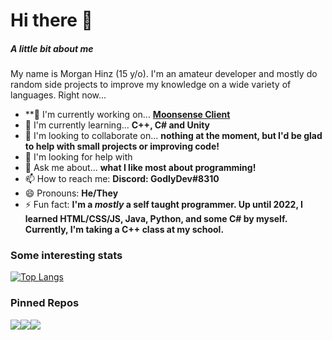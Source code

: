 # Hi there 👋

##### A little bit about me

My name is Morgan Hinz (15 y/o). I'm an amateur developer and mostly do random side projects to improve my knowledge on a wide variety of languages. Right now...

* **🔭 I'm currently working on... **[Moonsense Client](https://github.com/MoonsenseClient)**
* 🌱 I'm currently learning... **C++, C# and Unity**
* 👯 I'm looking to collaborate on... **nothing at the moment, but I'd be glad to help with small projects or improving code!**
* 🤔 I'm looking for help with
* 💬 Ask me about... **what I like most about programming!**
* 📫 How to reach me:  **Discord: GodlyDev#8310**
* 😄 Pronouns: **He/They**
* ⚡ Fun fact: **I'm a _mostly_ a self taught programmer. Up until 2022, I learned HTML/CSS/JS, Java, Python, and some C# by myself. Currently, I'm taking a C++ class at my school.**

### Some interesting stats
[![Top Langs](https://github-readme-stats.vercel.app/api/top-langs/?username=MasterCoder21&layout=compact)](https://github.com/MasterCoder21)
### Pinned Repos
[![](https://github-readme-stats.vercel.app/api/pin/?username=MasterCoder21&repo=CppProgrammingProjects)](https://github.com/MasterCoder21/CppProgrammingProjects)[![](https://github-readme-stats.vercel.app/api/pin/?username=MasterCoder21&repo=MikuMikuWorld)](https://github.com/MasterCoder21/MikuMikuWorld)[![](https://github-readme-stats.vercel.app/api/pin/?username=MasterCoder21&repo=mcp-snippets)](https://github.com/MasterCoder21/mcp-snippets)

